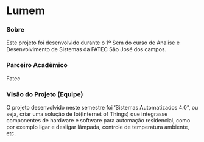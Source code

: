 # Lumem

### Sobre
Este projeto foi desenvolvido durante o 1º Sem do curso de Analise e Desenvolvimento de Sistemas da FATEC São José dos campos. 

### Parceiro Acadêmico
Fatec

### Visão do Projeto (Equipe)
O projeto desenvolvido neste semestre foi ‘Sistemas Automatizados 4.0”, ou seja, criar uma solução de Iot(Internet of Things) que integrasse componentes de hardware e software para automação residencial, como por exemplo ligar e desligar lâmpada, controle de temperatura ambiente, etc. 
